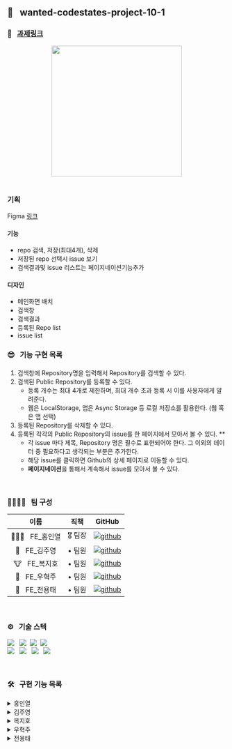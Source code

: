 <br />

## 🌈 &nbsp; wanted-codestates-project-10-1

### 📎 &nbsp; [과제링크](https://www.figma.com/file/bUdTDckvzPvAu71npymZm1/%ED%8E%98%EC%9D%B4%ED%9E%88%EC%96%B4---10%EC%A1%B0?node-id=0%3A1)

<div align="center">
<img width="300px" src=""/>
</div>

<br />

### 기획
Figma [링크](https://www.figma.com/file/bUdTDckvzPvAu71npymZm1/%ED%8E%98%EC%9D%B4%ED%9E%88%EC%96%B4---10%EC%A1%B0?node-id=0%3A1)
#### 기능
- repo 검색, 저장(최대4개), 삭제
- 저장된 repo 선택시 issue 보기
- 검색결과및 issue 리스트는 페이지네이션기능추가
#### 디자인
- 메인화면 배치
- 검색창
- 검색결과
- 등록된 Repo list
- issue list

### 😎 &nbsp; 기능 구현 목록


#### 


1. 검색창에 Repository명을 입력해서 Repository를 검색할 수 있다.
2. 검색된 Public Repository를 등록할 수 있다.
    - 등록 개수는 최대 4개로 제한하며, 최대 개수 초과 등록 시 이를 사용자에게 알려준다.
    - 웹은 LocalStorage, 앱은 Async Storage 등 로컬 저장소를 활용한다. (웹 혹은 앱 선택)
3. 등록된 Repository를 삭제할 수 있다.
4. 등록된 각각의 Public Repository의 issue를 한 페이지에서 모아서 볼 수 있다. **
    - 각 issue 마다 제목, Repository 명은 필수로 표현되어야 한다. 그 이외의 데이터 중 필요하다고 생각되는 부분은 추가한다.
    - 해당 issue를 클릭하면 Github의 상세 페이지로 이동할 수 있다.
    - **페이지네이션**을 통해서 계속해서 issue를 모아서 볼 수 있다.
<br />

### 👨‍👨‍👧‍👧 &nbsp; 팀 구성

|     이름     | 직책 |                                                                  GitHub                                                                   |
| :----------: | :----: | :-------------------------------------------------------------------------------------------------------------------------------------: |
| 🏄🏻‍♂️ &nbsp; FE_홍인열 | 🎖 팀장  |  [![github](https://img.shields.io/badge/홍인열-181717?style=flat-square&logo=GitHub&logoColor=white)](https://github.com/hinyc)    |
| 🐸 &nbsp; FE_김주영 | • 팀원  | [![github](https://img.shields.io/badge/김주영-181717?style=flat-square&logo=GitHub&logoColor=white)](https://github.com/juo1221) |
| 🐮 &nbsp; FE_복지호 | • 팀원  |   [![github](https://img.shields.io/badge/복지호-181717?style=flat-square&logo=GitHub&logoColor=white)](https://github.com/Jiho31)    |
| 🍔 &nbsp; FE_우혁주 | • 팀원  | [![github](https://img.shields.io/badge/우혁주-181717?style=flat-square&logo=GitHub&logoColor=white)](https://github.com/Space-Belt) |
| 🍕 &nbsp; FE_전용태 | • 팀원  |    [![github](https://img.shields.io/badge/전용태-181717?style=flat-square&logo=GitHub&logoColor=white)](https://github.com/yong313)     |

<br />

### ️⚙️ &nbsp; 기술 스텍 

<img src="https://img.shields.io/badge/Reat-333333?style=flat-round&logo=React&logoColor=ffffff"/></a> &nbsp;
<img src="https://img.shields.io/badge/JavaScript-333333?style=flat-round&logo=JavaScript&logoColor=ffffff"/></a>&nbsp;
<img src="https://img.shields.io/badge/HTML5-333333?style=flat-round&logo=HTML5&logoColor=ffffff"/></a>&nbsp;
<img src="https://img.shields.io/badge/CSS3-333333?style=flat-round&logo=CSS3&logoColor=ffffff"/></a> &nbsp;<br />
<img src="https://img.shields.io/badge/Redux-333333?style=flat-round&logo=Redux&logoColor=ffffff"/></a> &nbsp;
<img src="https://img.shields.io/badge/Axios-333333?style=flat-round&logo=PlayStation&logoColor=ffffff"/></a> &nbsp;
<img src="https://img.shields.io/badge/Figma-333333?style=flat-round&logo=Figma&logoColor=ffffff"/></a> &nbsp;
<img src="https://img.shields.io/badge/Discord-333333?style=flat-round&logo=Discord&logoColor=ffffff"/></a> &nbsp;

<br />

### 🛠 &nbsp; 구현 기능 목록

<details>
  <summary>홍인열</summary>
  <ul>
      <li>검색 및 API 요청 기능 구현</li>
      <li>API 요청 결과 로컬스토리지에 저장</li>
  </ul>
</details>
<details>
  <summary>김주영</summary>
  <ul>
    <li>페이지 렌더전 이슈목록 API 요청</li>
    <li>이슈목록 카드 컴포넌트생성 및 이슈목록 배열생성</li>
    <li>이슈목록 배열 필터링 기능(All, Open, Close)</li>
  </ul>
</details>
<details>
  <summary>복지호</summary>
  <ul>
   <li>이슈목록 카드 컴포넌트를 이용하여 이슈목록 페이지구성</li>
      <li> 페이지 네이션 기능구현, 한페이지당 이슈카드 6개</li>
  </ul>
</details>
<details>
  <summary>우혁주</summary>
    <ul>
      <li>레포지토리 선택시 저장/삭제 기능 구현 (로컬스토리지에 데이터 저장/삭제) </li>
        <li>이미저장된 레포의경우 모달로 알려줌</li>
        <li>개수가 4개가넘는경우 확인 모달 구현</li>
    </ul>
</details>
<details>
  <summary>전용태</summary>
  <ul>
    <li>검색결과로 저장된 로컬스토리지 데이터를 확용하여 결과리스트 구현</li>
      <li>무한스크롤을 이용한 결과리스트 </li>
  </ul>
</details>


<br />
